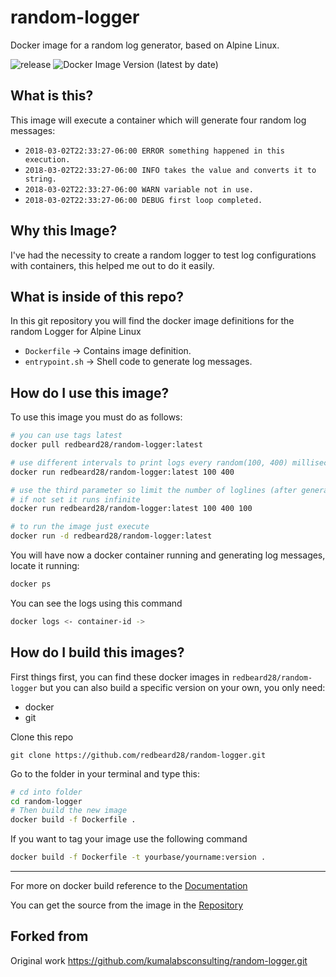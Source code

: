 # random-logger

Docker image for a random log generator, based on Alpine Linux.

![release](https://github.com/redbeard28/random-logger/workflows/release/badge.svg)
![Docker Image Version (latest by date)](https://img.shields.io/docker/v/redbeard28/random-logger)

## What is this?

This image will execute a container which will generate four random log messages:

* `2018-03-02T22:33:27-06:00 ERROR something happened in this execution.`
* `2018-03-02T22:33:27-06:00 INFO takes the value and converts it to string.`
* `2018-03-02T22:33:27-06:00 WARN variable not in use.`
* `2018-03-02T22:33:27-06:00 DEBUG first loop completed.`

## Why this Image?

I've had the necessity to create a random logger to test log configurations with containers, this helped me out to do it easily.

## What is inside of this repo?

In this git repository you will find the docker image definitions for the random Logger for Alpine Linux

* `Dockerfile` -> Contains image definition.
* `entrypoint.sh` -> Shell code to generate log messages.

## How do I use this image?

To use this image you must do as follows:

```bash
# you can use tags latest
docker pull redbeard28/random-logger:latest

# use different intervals to print logs every random(100, 400) milliseconds
docker run redbeard28/random-logger:latest 100 400

# use the third parameter so limit the number of loglines (after generating the lines the container will stop).
# if not set it runs infinite
docker run redbeard28/random-logger:latest 100 400 100

# to run the image just execute
docker run -d redbeard28/random-logger:latest
```

You will have now a docker container running and generating log messages, locate it running:

```bash
docker ps
```

You can see the logs using this command

```bash
docker logs <- container-id ->
```

## How do I build this images?

First things first, you can find these docker images in `redbeard28/random-logger`
but you can also build a specific version on your own, you only need:

* docker
* git

Clone this repo

`git clone https://github.com/redbeard28/random-logger.git`

Go to the folder in your terminal and type this:

```bash
# cd into folder
cd random-logger
# Then build the new image
docker build -f Dockerfile .
```

If you want to tag your image use the following command

```bash
docker build -f Dockerfile -t yourbase/yourname:version .
```

---

For more on docker build reference to the [Documentation](https://docs.docker.com/engine/reference/commandline/build/)

You can get the source from the image in the [Repository](https://github.com/redbeard28/random-logger)

## Forked from 
Original work https://github.com/kumalabsconsulting/random-logger.git
